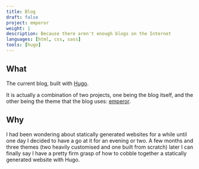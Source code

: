 ```yaml
---
title: Blog
draft: false
project: emperor
weight: 1
description: Because there aren't enough blogs on the Internet
languages: [html, css, sass]
tools: [hugo]
---
```


## What
The current blog, built with [Hugo](https://gohugo.io/).

It is actually a combination of two projects, one being the blog itself, and
the other being the theme that the blog uses: 
[emperor](https://github.com/vilisimo/emperor).

## Why
I had been wondering about statically generated websites for a while until
one day I decided to have a go at it for an evening or two. A few months and
three themes (two heavily customised and one built from scratch) later I can
finally say I have a pretty firm grasp of how to cobble together a statically
generated website with Hugo.